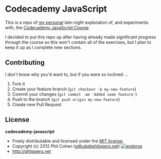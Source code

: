 # Codecademy JavaScript

This is a repo of [my personal](http://www.codecademy.com/profiles/phlipper) late-night exploration of, and experiments with, the  [Codecademy JavaScript Course](http://www.codecademy.com/languages/javascript).

I decided to put this repo up after having already made significant progress through the course so this won't contain all of the exercises, but I plan to keep it up as I complete new sections.


## Contributing

I don't know why you'd want to, but if you were so inclined ...

1. Fork it
2. Create your feature branch (`git checkout -b my-new-feature`)
3. Commit your changes (`git commit -am 'Added some feature'`)
4. Push to the branch (`git push origin my-new-feature`)
5. Create new Pull Request


## License

**codecademy-javascript**

* Freely distributable and licensed under the [MIT license](http://phlipper.mit-license.org/2012/license.html).
* Copyright (c) 2012 Phil Cohen (github@phlippers.net) [![endorse](http://api.coderwall.com/phlipper/endorsecount.png)](http://coderwall.com/phlipper)
* http://phlippers.net
